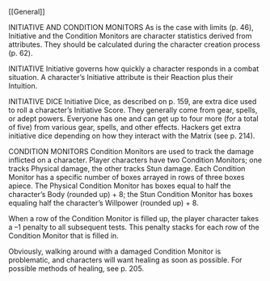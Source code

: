 [[General]]

INITIATIVE AND CONDITION MONITORS
As is the case with limits (p. 46), Initiative and the Condition Monitors are character statistics derived from attributes. They should be calculated during the character creation process (p. 62).

INITIATIVE
Initiative governs how quickly a character responds in a combat situation. A character’s Initiative attribute is their Reaction plus their Intuition.

INITIATIVE DICE
Initiative Dice, as described on p. 159, are extra dice used to roll a character’s Initiative Score. They generally come from gear, spells, or adept powers. Everyone has one and can get up to four more (for a total of five) from various gear, spells, and other effects. Hackers get extra initiative dice depending on how they interact with the Matrix (see p. 214).

CONDITION MONITORS
Condition Monitors are used to track the damage inflicted on a character. Player characters have two Condition Monitors; one tracks Physical damage, the other tracks Stun damage. Each Condition Monitor has a specific number of boxes arrayed in rows of three boxes apiece. The Physical Condition Monitor has boxes equal to half the character’s Body (rounded up) + 8; the Stun Condition Monitor has boxes equaling half the character’s Willpower (rounded up) + 8.

When a row of the Condition Monitor is filled up, the player character takes a –1 penalty to all subsequent tests. This penalty stacks for each row of the Condition Monitor that is filled in.

Obviously, walking around with a damaged Condition Monitor is problematic, and characters will want healing as soon as possible. For possible methods of healing, see p. 205.